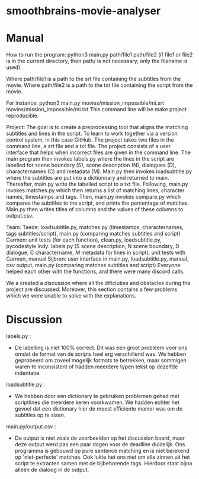 # smoothbrains-movie-analyser
# Manual

How to run the program:
python3 main.py path/file1 path/file2 (if file1 or file2 is in the current directory, then path/ is not necessary, only the filename is used)

Where path/file1 is a path to the srt file containing the subtitles from the movie. 
Where path/file2 is a path to the txt file containing the script from the movie.

For instance:
python3 main.py movies/mission_impossible/mi.srt movies/mission_impossible/mi.txt
This command line will be make project reproducible. 

Project:
The goal is to create a preprocessing tool that aligns the matching subtitles and lines in the script. To learn to work together via a version control system, in this case GitHub. 
The project takes two files in the command line, a srt file and a txt file. The project consists of a user interface that helps when incorrect files are given in the command line. 
The main program then invokes labels.py where the lines in the script are labelled for scene boundary (S), scene description (N), dialogues (D), characternames (C) and metadata (M). 
Main.py then invokes loadsubtitle.py where the subtitles are put into a dictionnary and returned to main. Thereafter, main.py write the labelled script to a txt file. Following, main.py invokes matches.py which then returns a list of matching lines, character names, timestamps and tags. Then, main.py invokes compare.py which compares the subtitles to the script, and prints the percentage of matches. Main.py then writes titles of columns and the values of these columns to output.csv.

Team:
Taede: loadsubtitle.py, matches.py (timestamps, characternames, tags subtitles/script), main.py (comparing matches subtitles and script)
Carmen: unit tests (for each function), clean.py, loadsubtitle.py, pycodestyle
Indy: labels.py (S scene description, N scene boundary, D dialogue, C charactername, M metadata for lines in script), unit tests with Carmen, manual
Sijbren: user interface in main.py, loadsubtitle.py, manual, csv output, main.py (comparing matches subtitles and script)
Everyone helped each other with the functions, and there were many discord calls.

We a created a discussion where all the dificluties and obstacles during the project are discussed. Moreover, this section contains a few problems which we were unable to solve with the explanations.

# Discussion

labels.py :

- De labelling is niet 100% correct. Dit was een groot probleem voor ons 
omdat de format van de scripts heel erg verschillend was. We hebben geprobeerd om
zoveel mogelijk formats te betrekken, maar sommigen waren te inconsistent of hadden
meerdere typen tekst op dezelfde indentatie.

loadsubtitle.py :

- We hebben door een dictionary te gebruiken problemen gehad met scriptlines die
meerdere keren voorkwamen. We hadden echter het gevoel dat een dictionary hier 
de meest efficiente manier was om de subtitles op te slaan.

main.py/output.csv :

- De output is niet zoals de voorbeelden op het discussion board, maar
deze output werd pas een paar dagen voor de deadline duidelijk. Ons programma is
gebouwd op pure sentence matching en is niet berekend op 'niet-perfecte' matches.
Ook lukte het ons niet om alle zinnen uit het script te extracten samen met de 
bijbehorende tags. Hierdoor staat bijna alleen de dialoog in de output.
